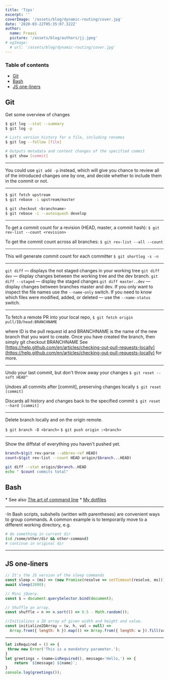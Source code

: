 ```yaml
---
title: 'Tips'
excerpt: ''
coverImage: '/assets/blog/dynamic-routing/cover.jpg'
date: '2020-03-22T05:35:07.322Z'
author:
  name: Fraasi
  picture: '/assets/blog/authors/jj.jpeg'
# ogImage:
  # url: '/assets/blog/dynamic-routing/cover.jpg'
---
```


### Table of contents

<!-- toc -->

- [Git](#git)
- [Bash](#bash)
- [JS one-liners](#js-one-liners)

<!-- tocstop -->

## Git

Get some overview of changes
```sh
$ git log --stat --summary
$ git log -p

# Lists version history for a file, including renames
$ git log --follow [file]

# Outputs metadata and content changes of the specified commit
$ git show [commit]

```
---
You could use `git add -p` instead, which will give you chance to review all of the introduced changes one by one, and decide whether to include them in the commit or not.

---
```sh
$ git fetch upstream
$ git rebase -i upstream/master

$ git checkout <branchname>
$ git rebase -i --autosquash develop
```
----
To get a commit count for a revision (HEAD, master, a commit hash):
`$ git rev-list --count <revision>`

To get the commit count across all branches:
`$ git rev-list --all --count`

---
This will generate commit count for each committer
`$ git shortlog -s -n`

---
`git diff` — displays the not staged changes in your working tree
`git diff dev` — display changes between the working tree and the dev branch. 
`git diff --staged` — display the staged changes
`git diff master..dev` — display changes between branches master and dev.
If you only want to inspect the file names use the `--name-only` switch. If you need to know which files were modified, added, or deleted — use the `--name-status` switch.

---
To fetch a remote PR into your local repo,
`$ git fetch origin pull/ID/head:BRANCHNAME`

where ID is the pull request id and BRANCHNAME is the name of the new branch that you want to create. Once you have created the branch, then simply git checkout BRANCHNAME
See [https://help.github.com/en/articles/checking-out-pull-requests-locally](https://help.github.com/en/articles/checking-out-pull-requests-locally) for more.

---
Undo your last commit, but don't throw away your changes
`$ git reset --soft HEAD^`

Undoes all commits after [commit], preserving changes locally
`$ git reset [commit]`

Discards all history and changes back to the specified commit
`$ git reset --hard [commit]`

---
Delete branch locally and on the origin remote.

`$ git branch -D <branch>`
`$ git push origin :<branch>`

---
Show the diffstat of everything you haven't pushed yet.
```sh
branch=$(git rev-parse --abbrev-ref HEAD)
count=$(git rev-list --count HEAD origin/$branch...HEAD)

git diff --stat origin/$branch..HEAD
echo " $count commits total"
```

## Bash

\* See also [The art of command line](https://github.com/jlevy/the-art-of-command-line)
\* [My dotfiles](https://github.com/fraasi/dotfiles)

---
-In Bash scripts, subshells (written with parentheses) are convenient ways to group commands. A common example is to temporarily move to a different working directory, e.g.
```sh
# do something in current dir
(cd /some/other/dir && other-command)
# continue in original dir
```
---
## JS one-liners

```js
// It's the JS version of the sleep commands
const sleep = (ms) => (new Promise(resolve => setTimeout(resolve, ms)));
await sleep(2000); 

// Mini jQuery.
const $ = document.querySelector.bind(document);

// Shuffle an array.
const shuffle = n => n.sort(() => 0.5 - Math.random());

//Initializes a 2D array of given width and height and value.
const initialize2DArray = (w, h, val = null) =>
  Array.from({ length: h }).map(() => Array.from({ length: w }).fill(val));
```
---
```js
let isRequired = () => {
 throw new Error('This is a mandatory parameter.');
}
let greetings = (name=isRequired(), message='Hello,') => {
    return `${message} ${name}`;
}
console.log(greetings());
```

